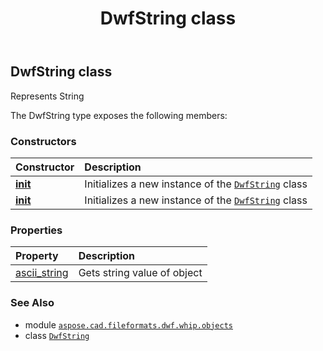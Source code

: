 ﻿---
title: DwfString class
second_title: Aspose.CAD for Python via .NET API References
description: 
type: docs
weight: 20
url: /aspose.cad.fileformats.dwf.whip.objects/dwfstring/
is_root: false
---

## DwfString class

Represents String



The DwfString type exposes the following members:

### Constructors
| Constructor | Description |
| :- | :- |
| [__init__](/cad/python-net/aspose.cad.fileformats.dwf.whip.objects/dwfstring/__init__/#) | Initializes a new instance of the [`DwfString`](/cad/python-net/aspose.cad.fileformats.dwf.whip.objects/dwfstring) class |
| [__init__](/cad/python-net/aspose.cad.fileformats.dwf.whip.objects/dwfstring/__init__/#str) | Initializes a new instance of the [`DwfString`](/cad/python-net/aspose.cad.fileformats.dwf.whip.objects/dwfstring) class |


### Properties
| Property | Description |
| :- | :- |
| [ascii_string](/cad/python-net/aspose.cad.fileformats.dwf.whip.objects/dwfstring/ascii_string) | Gets string value of object |



### See Also
* module [`aspose.cad.fileformats.dwf.whip.objects`](..)
* class [`DwfString`](/cad/python-net/aspose.cad.fileformats.dwf.whip.objects/dwfstring)
